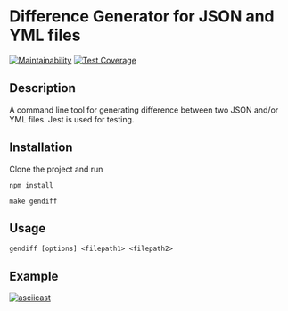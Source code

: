 # Difference Generator for JSON and YML files

[![Maintainability](https://api.codeclimate.com/v1/badges/fea9c5ab8ecd5d331b34/maintainability)](https://codeclimate.com/github/warpedrhubarb/frontend-project-lvl2/maintainability) [![Test Coverage](https://api.codeclimate.com/v1/badges/fea9c5ab8ecd5d331b34/test_coverage)](https://codeclimate.com/github/warpedrhubarb/frontend-project-lvl2/test_coverage)

## Description

A command line tool for generating difference between two JSON and/or YML files. Jest is used for testing.

## Installation

Clone the project and run

```npm install```

```make gendiff```

## Usage

```gendiff [options] <filepath1> <filepath2>```

## Example
[![asciicast](https://asciinema.org/a/fS4wnGhX5twyrhHPe7cw0QIgi.svg)](https://asciinema.org/a/fS4wnGhX5twyrhHPe7cw0QIgi)
